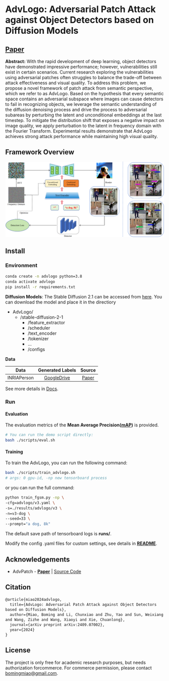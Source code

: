 # AdvLogo: Adversarial Patch Attack against Object Detectors based on Diffusion Models
##  [**Paper**](https://arxiv.org/abs/2409.07002)
**Abstract:** With the rapid development of deep learning, object detectors have demonstrated impressive performance; however, vulnerabilities still exist in certain scenarios. Current research exploring the vulnerabilities using adversarial patches often struggles to balance the trade-off between attack effectiveness and visual quality. To address this problem, we propose a novel framework of patch attack from semantic perspective, which we refer to as AdvLogo. Based on the hypothesis that every semantic space contains an adversarial subspace where images can cause detectors to fail in recognizing objects, we leverage the semantic understanding of the diffusion denoising process and drive the process to adversarial subareas by perturbing the latent and unconditional embeddings at the last timestep. To mitigate the distribution shift that exposes a negative impact on image quality, we apply perturbation to the latent in frequency domain with the Fourier Transform. Experimental results demonstrate that AdvLogo achieves strong attack performance while maintaining high visual quality.

## Framework Overview
![](readme/framework.png)

## Install
### Environment

```bash
conda create -n advlogo python=3.8
conda activate advlogo
pip install -r requirements.txt
```
**Diffusion Models**:
The Stable Diffusion 2.1 can be accessed from [here](https://huggingface.co/stabilityai/stable-diffusion-2-1).
You can download the model and place it in the directiory
- AdvLogo/
  - /stable-diffusion-2-1
      - /feature_extractor
      - /scheduler
      - /text_encoder
      - /tokenizer
      - ...
    - /configs

 **Data**

| Data        |                                             Generated Labels                                             |                                              Source                                              |                                            
|-------------|:--------------------------------------------------------------------------------------------------------:|:------------------------------------------------------------------------------------------------:|
| INRIAPerson |  [GoogleDrive](https://drive.google.com/drive/folders/1zKO6yXllhReiDS04WKkb6JIkxvAW2s_9?usp=share_link)  |               [Paper](https://hal.inria.fr/docs/00/54/85/12/PDF/hog_cvpr2005.pdf)                |

See more details in [Docs](./readme/data.md).


### Run

#### Evaluation

The evaluation metrics of the **Mean Average Precision([mAP](https://github.com/Cartucho/mAP))** is provided.

```bash
# You can run the demo script directly:
bash ./scripts/eval.sh 
```

#### Training
To train the AdvLogo, you can run the following command:
```bash
bash ./scripts/train_advlogo.sh
# args: 0 gpu-id, -np new tensorboard process
```
or you can run the full command:
```bash
python train_fgsm.py -np \
-cfg=advlogo/v3.yaml \
-s=./results/advlogo/v3 \
-n=v3-dog \
--seed=33 \
--prompt="a dog, 8k"
```
The default save path of tensorboard logs is **runs/**.

Modify the config .yaml files for custom settings, see details in [**README**](https://github.com/VDIGPKU/T-SEA/blob/main/configs/README.yaml).



## Acknowledgements

* AdvPatch - [**Paper**](http://openaccess.thecvf.com/content_CVPRW_2019/papers/CV-COPS/Thys_Fooling_Automated_Surveillance_Cameras_Adversarial_Patches_to_Attack_Person_Detection_CVPRW_2019_paper.pdf) 
| [Source Code](https://gitlab.com/EAVISE/adversarial-yolo)

## Citation
```
@article{miao2024advlogo,
  title={AdvLogo: Adversarial Patch Attack against Object Detectors based on Diffusion Models},
  author={Miao, Boming and Li, Chunxiao and Zhu, Yao and Sun, Weixiang and Wang, Zizhe and Wang, Xiaoyi and Xie, Chuanlong},
  journal={arXiv preprint arXiv:2409.07002},
  year={2024}
}
```


## License

The project is only free for academic research purposes, but needs authorization forcommerce. For commerce permission, please contact bomingmiao@gmail.com.
